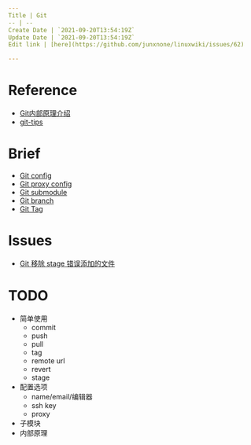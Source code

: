 ```yaml
---
Title | Git
-- | --
Create Date | `2021-09-20T13:54:19Z`
Update Date | `2021-09-20T13:54:19Z`
Edit link | [here](https://github.com/junxnone/linuxwiki/issues/62)

---
```

# Reference
- [Git内部原理介绍](https://cloud.tencent.com/developer/article/1369947)
- [git-tips](https://github.com/jaywcjlove/git-tips)

# Brief

- [Git config](./Git_config)
- [Git proxy config](./Git_proxy_config)
- [Git submodule](./Git_submodule)
- [Git branch](./Git_branch)
- [Git Tag](./Git_tag)

# Issues
- [Git 移除 stage 错误添加的文件](./Git_remove_file_from_stage)

# TODO

- 简单使用
  - commit
  - push
  - pull
  - tag
  - remote url
  - revert
  - stage
- 配置选项
  - name/email/编辑器
  - ssh key
  - proxy
- 子模块
- 内部原理

